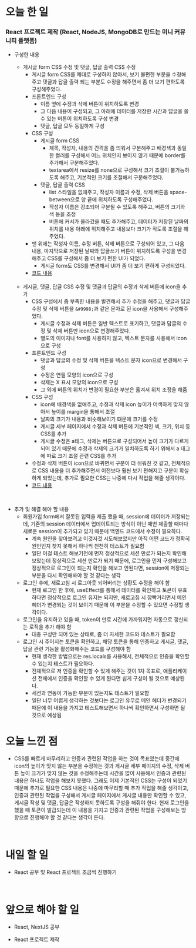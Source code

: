 # 오늘 한 일

### React 프로젝트 제작 (React, NodeJS, MongoDB로 만드는 미니 커뮤니티 플랫폼)

- 구성한 내용

  - 게시글 form CSS 수정 및 댓글, 답글 출력 CSS 수정
    - 게시글 form CSS를 제대로 구성하지 않아서, 보기 불편한 부분을 수정해주고 댓글과 답글 출력 되는 부분도 수정을 해주면서 좀 더 보기 편하도록 구성해주었다.
    - 프론트엔드 구성
      - 이름 옆에 수정과 삭제 버튼이 위치하도록 변경
      - 그 다음 내용이 구성되고, 그 아래에 데이터를 저장한 시간과 답글을 쓸 수 있는 버튼이 위치하도록 구성 변경
      - 댓글, 답글 모두 동일하게 구성
    - CSS 구성
      - 게시글 form CSS
        - 제목, 작성자, 내용의 간격을 좀 띄워서 구분해주고 배경색과 동일한 컬러를 구성해서 어느 위치인지 보이지 않기 때문에 border를 추가해서 구분해주었다.
        - textarea에서 resize를 none으로 구성해서 크기 조절이 불가능하도록 해주고, 기본적인 크기를 조절해서 구분해주었다.
      - 댓글, 답글 출력 CSS
        - list 스타일을 없애주고, 작성자 이름과 수정, 삭제 버튼을 space-between으로 양 끝에 위치하도록 구성해주었다.
        - 작성자 이름은 강조되어 구분될 수 있도록 해주고, 버튼의 크기와 색 등을 조정
        - 버튼에 커서가 올라갔을 때도 추가해주고, 데이터가 저장된 날짜의 위치를 내용 아래에 위치해주고 내용보다 크기가 작도록 조절을 해주었다.
    - 맨 위에는 작성자 이름, 수정 버튼, 삭제 버튼으로 구성되어 있고, 그 다음 내용, 마지막으로 저장된 날짜와 답글쓰기 버튼이 위치하도록 구성을 변경해주고 CSS를 구성해서 좀 더 보기 편한 UI가 되었다.
      - 게시글 form도 CSS를 변경해서 UI가 좀 더 보기 편하게 구성되었다.
    - [코드 내용](https://github.com/jeongsangtae/mini-community-platform/commit/318f5d8e5df8d8c26df9e572e9f6fe7d9f2d3473)

  <br />

  - 게시글, 댓글, 답글 CSS 수정 및 댓글과 답글의 수정과 삭제 버튼에 icon을 추가
    - CSS 구성에서 좀 부족한 내용을 발견해서 추가 수정을 해주고, 댓글과 답글 수정 및 삭제 버튼을 `&#9998;`과 같은 문자로 된 icon을 사용해서 구성해주었다.
      - 게시글 수정과 삭제 버튼은 일반 텍스트로 표기하고, 댓글과 답글의 수정 및 삭제 버튼만 icon으로 변경해주었다.
      - 별도의 이미지나 font를 사용하지 않고, 텍스트 문자를 사용해서 icon으로 구성
    - 프론트엔드 구성
      - 댓글과 답글의 수정 및 삭제 버튼을 텍스트 문자 icon으로 변경해서 구성
      - 수정은 연필 모양의 icon으로 구성
      - 삭제는 X 표시 모양의 icon으로 구성
      - 그 외에 버튼의 위치가 변경이 필요한 부분은 옮겨서 위치 조정을 해줌
    - CSS 구성
      - icon에 배경색을 없애주고, 수정과 삭제 icon 높이가 어색하게 맞지 않아서 높이를 margin을 통해서 조절
      - 날짜의 크기가 내용과 비슷해보이기 떄문에 크기를 수정
      - 게시글 세부 페이지에서 수정과 삭제 버튼에 기본적인 색, 크기, 위치 등 CSS를 추가
      - 게시글 수정은 a태그, 삭제는 버튼으로 구성되어서 높이 크기가 다르게 되어 있기 때문에 수정과 삭제의 크기가 일치하도록 하기 위해서 a 태그에 따로 크기 조절 관련 CSS를 추가
    - 수정과 삭제 버튼이 icon으로 바뀌면서 구분이 더 쉬워진 것 같고, 전체적으로 CSS 내용을 더 추가해주면서 이전보다 훨씬 보기 편해지고 구분이 확실하게 되었는데, 추가로 필요한 CSS는 나중에 다시 작업을 해줄 생각이다.
    - [코드 내용](https://github.com/jeongsangtae/mini-community-platform/commit/b452f7856551fa15e09a6118851740176a21ceaa)

<br />

- 추가 및 해결 해야 할 내용
  - 회원가입 form에서 잘못된 입력을 제출 했을 때, session에 데이터가 저장되는데, 기존의 session 데이터에서 업데이트되는 방식이 아닌 매번 제출할 때마다 새로운 session이 추가되고 있기 때문에 백엔드 코드에서 수정이 필요하다.
    - 계속 원인을 찾아보려고 이것저것 시도해보았지만 아직 어떤 코드가 정확히 원인인지 찾지 못해서 하나씩 천천히 테스트가 필요함
    - 일단 이걸 테스트 해보기전에 먼저 정상적으로 세션 만료가 되는지 확인해보았는데 정상적으로 세션 만료가 되기 때문에, 로그인을 먼저 구성해보고 정상적으로 로그인이 되는지 확인을 해보고 안된다면, session에 저장되는 부분을 다시 확인해봐야 할 것 같다는 생각
  - 로그인 후에, 새로고침 시 로그아웃 되어버리는 상황도 수정을 해야 함
    - 현재 로그인 한 후에, useEffect를 통해서 데이터를 확인하고 토큰이 유효하다면 정상적으로 로그인 유지는 되지만, 새로고침 시 깜빡거리면서 메인헤더가 변경되는 것이 보이기 때문에 이 부분을 수정할 수 있으면 수정할 생각이다.
  - 로그인을 유지하고 있을 때, token이 만료 시간에 가까워지면 자동으로 갱신되는 로직을 추가 해야 함
    - 대충 구성만 되어 있는 상태로, 좀 더 자세한 코드와 테스트가 필요함
  - 로그인 시 주어지는 토큰을 확인하고, 해당 토큰을 통해 인증하고 게시글, 댓글, 답글 관련 기능을 활성화해주는 코드를 구성해야 함
    - 현재 생각한 방법으로는 res.locals를 사용해서, 전체적으로 인증을 확인할 수 있는지 테스트가 필요하다.
    - 전체적으로 저 인증을 확인할 수 있게 해주는 것이 1차 목표로, 애플리케이션 전체에서 인증을 확인할 수 있게 된다면 쉽게 구성이 될 것으로 예상된다.
    - 세션과 연동이 가능한 부분이 있는지도 테스트가 필요함
    - 일단 너무 어렵게 생각하는 것보다는 로그인 유무로 메인 헤더가 변경되기 때문에 이 내용을 가지고 테스트해보면서 하나씩 확인하면서 구성하면 될 것으로 예상됨

# 오늘 느낀 점

- CSS를 빠르게 마무리하고 인증과 관련된 작업을 하는 것이 목표였는데 중간에 icon의 높이가 맞지 않는 부분을 수정하는 것과 게시글 세부 페이지의 수정, 삭제 버튼 높이 크기가 맞지 않는 것을 수정해주는데 시간을 많이 사용해서 인증과 관련된 내용은 하나도 작업을 해보지 못했다. 그래도 이제 기본적인 CSS는 구성이 되었기 때문에 추가로 필요한 CSS 내용은 나중에 마무리할 때 추가 작업을 해줄 생각이고, 인증과 관련된 작업을 구성해서 게시글 페이지에서 게시글 내용만 확인할 수 있고, 게시글 작성 및 댓글, 답글은 작성하지 못하도록 구성을 해줘야 한다. 현재 로그인을 했을 때 토큰이 발급되는데 이 내용을 가지고 인증과 관련된 작업을 구성해보는 방향으로 진행해야 할 것 같다는 생각이 든다.

<br />

# 내일 할 일

- React 공부 및 React 프로젝트 조금씩 진행하기

<br />

# 앞으로 해야 할 일

- React, NextJS 공부

- React 프로젝트 제작
